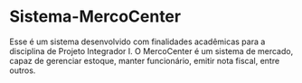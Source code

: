 # Sistema-MercoCenter
Esse é um sistema desenvolvido com finalidades acadêmicas para a disciplina de Projeto Integrador I. O MercoCenter é um sistema de mercado, capaz de gerenciar estoque, manter funcionário, emitir nota fiscal, entre outros.
